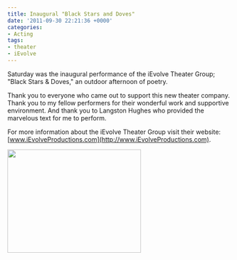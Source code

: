 ```yaml
---
title: Inaugural "Black Stars and Doves"
date: '2011-09-30 22:21:36 +0000'
categories:
- Acting
tags:
- theater
- iEvolve
---
```


Saturday was the inaugural performance of the iEvolve Theater Group; "Black
Stars & Doves," an outdoor afternoon of poetry.

Thank you to everyone who came out to support this new theater company. Thank
you to my fellow performers for their wonderful work and supportive environment.
And thank you to Langston Hughes who provided the marvelous text for me to
perform.

For more information about the iEvolve Theater Group visit their website:
[www.iEvolveProductions.com](http://www.iEvolveProductions.com).

<img
src="http://damienburke.com/wp-content/uploads/2011/09/livepreview.2-300x232.jpg"
alt="" title="Black Stars and Doves postcard" width="300" height="232"
class="alignleft size-medium wp-image-586" />
